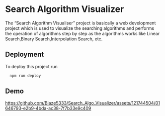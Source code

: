 # Search Algorithm Visualizer

The “Search Algorithm Visualiser” project is basically a web development project which is used to visualize the searching algorithms and performs the operation of algorithms step by step as the algorithms works like Linear Search,Binary Search,Interpolation Search, etc.



## Deployment

To deploy this project run

```bash
  npm run deploy
```


## Demo






https://github.com/Blaze5333/Search_Algo_Visualizer/assets/121744504/01646793-e2b9-4bda-ac38-7f7b33e9c409

